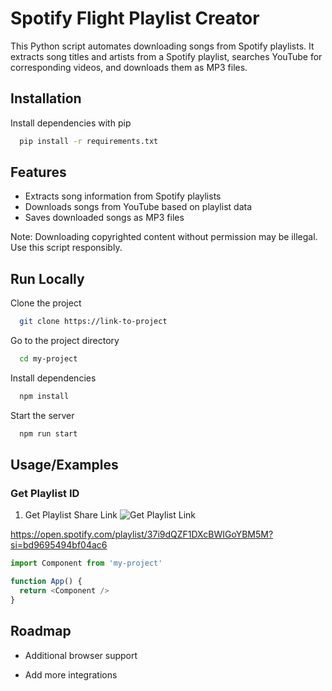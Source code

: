 
# Spotify Flight Playlist Creator

This Python script automates downloading songs from Spotify playlists. It extracts song titles and artists from a Spotify playlist, searches YouTube for corresponding videos, and downloads them as MP3 files.

## Installation

Install dependencies with pip

```bash
  pip install -r requirements.txt
```
    
## Features

- Extracts song information from Spotify playlists
- Downloads songs from YouTube based on playlist data
- Saves downloaded songs as MP3 files

Note: Downloading copyrighted content without permission may be illegal. Use this script responsibly.


## Run Locally

Clone the project

```bash
  git clone https://link-to-project
```

Go to the project directory

```bash
  cd my-project
```

Install dependencies

```bash
  npm install
```

Start the server

```bash
  npm run start
```


## Usage/Examples

### Get Playlist ID
1) Get Playlist Share Link
![Get Playlist Link](https://github.com/[shakedlv]/[reponame]/blob/[branch]/image.jpg?raw=true)

https://open.spotify.com/playlist/37i9dQZF1DXcBWIGoYBM5M?si=bd9695494bf04ac6
```javascript
import Component from 'my-project'

function App() {
  return <Component />
}
```


## Roadmap

- Additional browser support

- Add more integrations

